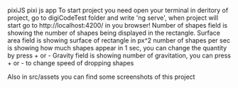 pixiJS
pixi js app To start project you need open your terminal in deritory of project, go to digiCodeTest folder and write 'ng serve', when project will start go to http://localhost:4200/ in you browser! Number of shapes field is showing the number of shapes being displayed in the rectangle. Surface area field is showing surface of rectangle in px^2 number of shapes per sec is showing how much shapes appear in 1 sec, you can change the quantity by press + or - Gravity field is showing number of gravitation, you can press + or - to change speed of dropping shapes

Also in src/assets you can find some screenshots of this project
